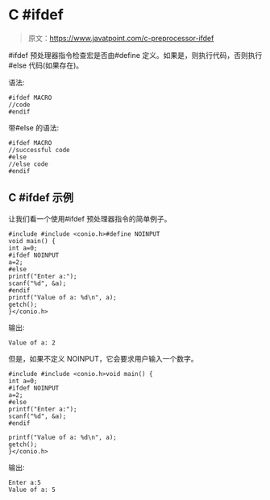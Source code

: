 # C #ifdef

> 原文：<https://www.javatpoint.com/c-preprocessor-ifdef>

#ifdef 预处理器指令检查宏是否由#define 定义。如果是，则执行代码，否则执行#else 代码(如果存在)。

语法:

```
#ifdef MACRO
//code
#endif

```

带#else 的语法:

```
#ifdef MACRO
//successful code
#else
//else code
#endif

```

## C #ifdef 示例

让我们看一个使用#ifdef 预处理器指令的简单例子。

```
#include #include <conio.h>#define NOINPUT
void main() {
int a=0;
#ifdef NOINPUT
a=2;
#else
printf("Enter a:");
scanf("%d", &a);
#endif       
printf("Value of a: %d\n", a);
getch();
}</conio.h> 
```

输出:

```
Value of a: 2

```

但是，如果不定义 NOINPUT，它会要求用户输入一个数字。

```
#include #include <conio.h>void main() {
int a=0;
#ifdef NOINPUT
a=2;
#else
printf("Enter a:");
scanf("%d", &a);
#endif       

printf("Value of a: %d\n", a);
getch();
}</conio.h> 
```

输出:

```
Enter a:5
Value of a: 5

```